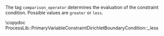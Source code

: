 The tag `comparison_operator` determines the evaluation of the constraint
condition.
Possible values are `greater` or `less`.

\copydoc ProcessLib::PrimaryVariableConstraintDirichletBoundaryCondition::_less
